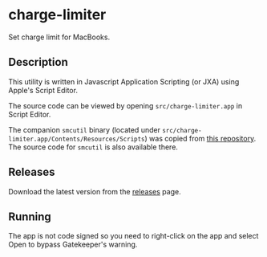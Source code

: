 # charge-limiter

Set charge limit for MacBooks.

## Description

This utility is written in Javascript Application Scripting (or JXA) using Apple's Script Editor.

The source code can be viewed by opening `src/charge-limiter.app` in Script Editor.

The companion `smcutil` binary (located under `src/charge-limiter.app/Contents/Resources/Scripts`) was copied from [this repository](https://github.com/sicreative/BatteryStatusShow/blob/master/BatteryStatusShow/smcutil/Products/usr/local/bin/smcutil). The source code for `smcutil` is also available there.

## Releases

Download the latest version from the [releases](https://github.com/godly-devotion/charge-limiter/releases) page.

## Running

The app is not code signed so you need to right-click on the app and select Open to bypass Gatekeeper's warning.
